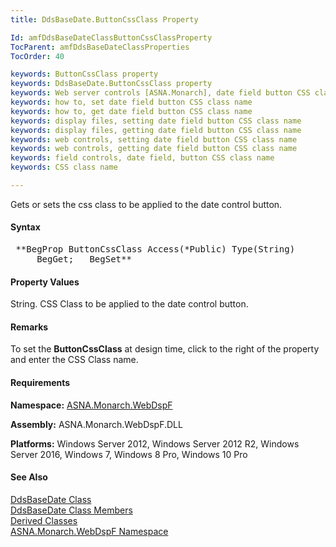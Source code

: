 ```yaml
---
title: DdsBaseDate.ButtonCssClass Property

Id: amfDdsBaseDateClassButtonCssClassProperty
TocParent: amfDdsBaseDateClassProperties
TocOrder: 40

keywords: ButtonCssClass property
keywords: DdsBaseDate.ButtonCssClass property
keywords: Web server controls [ASNA.Monarch], date field button CSS class name
keywords: how to, set date field button CSS class name
keywords: how to, get date field button CSS class name
keywords: display files, setting date field button CSS class name
keywords: display files, getting date field button CSS class name
keywords: web controls, setting date field button CSS class name
keywords: web controls, getting date field button CSS class name
keywords: field controls, date field, button CSS class name
keywords: CSS class name

---
```


Gets or sets the css class to be applied to the date control button.

#### Syntax
<pre class="syntax"> **BegProp ButtonCssClass Access(*Public) Type(String)
     BegGet;   BegSet** </pre>

#### Property Values
String. CSS Class to be applied to the date control button.

#### Remarks
To set the **ButtonCssClass** at design time, click to the right of the property and enter the CSS Class name.

#### Requirements
**Namespace:** [ASNA.Monarch.WebDspF](amfWebDspFNamespace.html)

**Assembly:** ASNA.Monarch.WebDspF.DLL

**Platforms:** Windows Server 2012, Windows Server 2012 R2, Windows Server 2016, Windows 7, Windows 8 Pro, Windows 10 Pro

#### See Also
[DdsBaseDate Class](amfDdsBaseDateClass.html) <br /> [DdsBaseDate Class Members](amfDdsBaseDateClassMembers.html) <br /> [Derived Classes](amfDdsBaseDateDerivedClasses.html) <br />[ASNA.Monarch.WebDspF Namespace](amfWebDspFNamespace.html)
